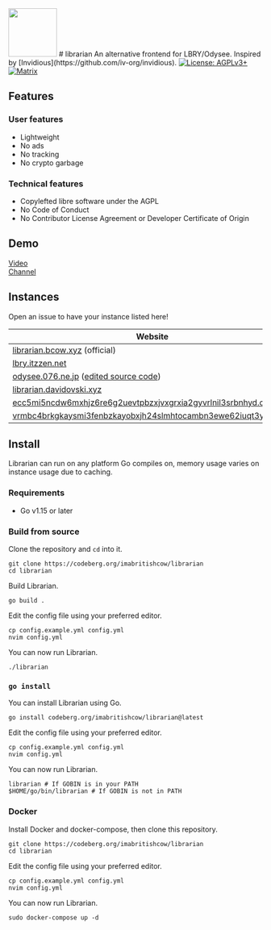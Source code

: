 <img src="https://codeberg.org/imabritishcow/librarian/raw/branch/main/templates/static/img/librarian.svg" width="96" height="96" />
# librarian
An alternative frontend for LBRY/Odysee. Inspired by [Invidious](https://github.com/iv-org/invidious).

<a href="https://www.gnu.org/licenses/agpl-3.0.en.html">
  <img alt="License: AGPLv3+" src="https://shields.io/badge/License-AGPL%20v3+-blue.svg">
</a>
<a href="https://matrix.to/#/#librarian:nitro.chat">
  <img alt="Matrix" src="https://img.shields.io/badge/chat-matrix-blue">
</a>

## Features

### User features
- Lightweight
- No ads
- No tracking
- No crypto garbage

### Technical features
- Copylefted libre software under the AGPL
- No Code of Conduct
- No Contributor License Agreement or Developer Certificate of Origin

## Demo

[Video](https://librarian.bcow.xyz/@MusicARetro:e/Rick+Astley+Never+Gonna+Give+You+Up:4)<br>
[Channel](https://librarian.bcow.xyz/@DistroTube:2)

## Instances

Open an issue to have your instance listed here!

| Website                                                     | Country             | Cloudflare |
| ----------------------------------------------------------- | ------------------- | ---------- |
| [librarian.bcow.xyz](https://librarian.bcow.xyz) (official) | 🇨🇦 CA |            |
| [lbry.itzzen.net](https://lbry.itzzen.net) | 🇺🇸 US |            |
| [odysee.076.ne.jp](https://odysee.076.ne.jp) ([edited source code](https://git.076.ne.jp/TechnicalSuwako/Librarian-mod)) | 🇯🇵 JP |            |
| [librarian.davidovski.xyz](https://librarian.davidovski.xyz/) | 🇳🇱 NL | |
| [ecc5mi5ncdw6mxhjz6re6g2uevtpbzxjvxgrxia2gyvrlnil3srbnhyd.onion](http://ecc5mi5ncdw6mxhjz6re6g2uevtpbzxjvxgrxia2gyvrlnil3srbnhyd.onion/) |  | |
| [vrmbc4brkgkaysmi3fenbzkayobxjh24slmhtocambn3ewe62iuqt3yd.onion](http://vrmbc4brkgkaysmi3fenbzkayobxjh24slmhtocambn3ewe62iuqt3yd.onion/) |  | |

## Install
Librarian can run on any platform Go compiles on, memory usage varies on instance usage due to caching.

### Requirements
- Go v1.15 or later

### Build from source
Clone the repository and `cd` into it.
```
git clone https://codeberg.org/imabritishcow/librarian
cd librarian
```

Build Librarian.
```
go build .
```

Edit the config file using your preferred editor.
```
cp config.example.yml config.yml
nvim config.yml
```

You can now run Librarian.
```
./librarian
```

### `go install`
You can install Librarian using Go.
```
go install codeberg.org/imabritishcow/librarian@latest
```

Edit the config file using your preferred editor.
```
cp config.example.yml config.yml
nvim config.yml
```

You can now run Librarian.
```
librarian # If GOBIN is in your PATH
$HOME/go/bin/librarian # If GOBIN is not in PATH
```

### Docker
Install Docker and docker-compose, then clone this repository.
```
git clone https://codeberg.org/imabritishcow/librarian
cd librarian
```

Edit the config file using your preferred editor.
```
cp config.example.yml config.yml
nvim config.yml
```

You can now run Librarian.
```
sudo docker-compose up -d
```
